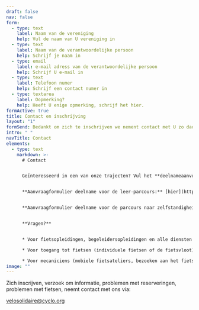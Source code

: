 ```yaml
---
draft: false
nav: false
form:
  - type: text
    label: Naam van de vereniging
    help: Vul de naam van U vereniging in
  - type: text
    label: Naam van de verantwoordelijke persoon
    help: Schrijf je naam in
  - type: email
    label: e-mail adress van de verantwoordelijke persoon
    help: Schrijf U e-mail in
  - type: text
    label: Telefoon numer
    help: Schrijf een contact numer in
  - type: textarea
    label: Oopmerking?
    help: Heeft U enige opmerking, schrijf het hier.
formActive: true
title: Contact en inschrijving
layout: "1"
formSend: Bedankt om zich te inschrijven we nement contact met U zo dadelijk.
intro: " "
navTitle: Contact
elements:
  - type: text
    markdown: >-
      # Contact


      Geïnteresseerd in een van onze trajecten? Vul het **deelnameaanvraagformulier** in dat bij de gewenste parcours hoort.


      **Aanvraagformulier deelname voor de leer-parcours:** [hier](https://docs.google.com/forms/d/e/1FAIpQLSdjs11lZgiI2kXcJsNo-jnkaf69M23ukL3z0D4Wn3lakGhEaA/viewform)


      **Aanvraagformulier deelname voor de parcours naar zelfstandigheid:** [hier](https://docs.google.com/forms/d/e/1FAIpQLSdrn0IXxMrafrRrKzJ8utwI6cMOI-TYf1OS7nWarHRDrTchow/viewform)


      **Vragen?**


      * Voor fietsopleidingen, begeleidersopleidingen en alle diensten met betrekking tot de organisatie van fietstochten: Noémie Dembour - n.dembour@provelo.org

      * Voor toegang tot fietsen (individuele fietsen of de fietsvloot): Cécile Van Overstraeten - cecile@cyclo.org

      * Voor mecaniciens (mobiele fietsateliers, bezoeken aan het fietsatelier, enz.): het team van Ateliers de la rue Voot - velosolidaire@voot.be
image: ""
---
```

Zich inscrijven, verzoek om informatie, problemen met reserveringen, problemen met fietsen, neemt contact met ons via:

velosolidaire@cyclo.org
